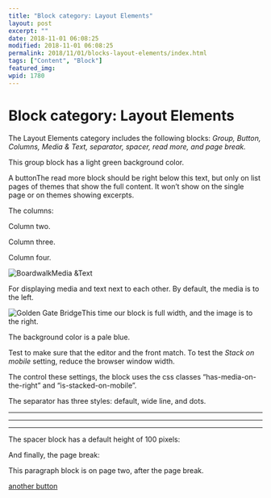 ```yaml
---
title: "Block category: Layout Elements"
layout: post
excerpt: ""
date: 2018-11-01 06:08:25
modified: 2018-11-01 06:08:25
permalink: 2018/11/01/blocks-layout-elements/index.html
tags: ["Content", "Block"]
featured_img: 
wpid: 1780
---
```


# Block category: Layout Elements

The Layout Elements category includes the following blocks: *Group, Button, Columns, Media &amp; Text, separator, spacer, read more, and page break.*

This group block has a light green background color.

<a class="wp-block-button__link">A button</a>The read more block should be right below this text, but only on list pages of themes that show the full content. It won’t show on the single page or on themes showing excerpts.

The columns:

Column two.

Column three.

Column four.

![Boardwalk](/_images/2008/06/dcp_2082.jpg)Media &amp;Text

For displaying media and text next to each other. By default, the media is to the left.

![Golden Gate Bridge](/_images/2008/06/100_5540.jpg)This time our block is full width, and the image is to the right.

The background color is a pale blue.

Test to make sure that the editor and the front match. To test the *Stack on mobile* setting, reduce the browser window width.

The control these settings, the block uses the css classes “has-media-on-the-right” and “is-stacked-on-mobile”.

The separator has three styles: default, wide line, and dots.

- - - - - -

- - - - - -

- - - - - -

The spacer block has a default height of 100 pixels:

And finally, the page break:

This paragraph block is on page two, after the page break.

[another button](https://wpthemetestdata.wordpress.com/2018/11/03/block-button/)